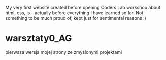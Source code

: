 My very first website created before opening Coders Lab workshop about html, css, js - actually before everything I have learned so far. Not something to be much proud of, kept just for sentimental reasons :)

# warsztaty0_AG
pierwsza wersja mojej strony ze zmyślonymi projektami
